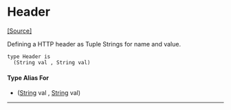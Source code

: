 # Header
<span class="source-link">[[Source]](src/server/headers.md#L3)</span>

Defining a HTTP header as Tuple Strings for name and value.


```pony
type Header is
  (String val , String val)
```

#### Type Alias For

* ([String](builtin-String.md) val , [String](builtin-String.md) val)

---

